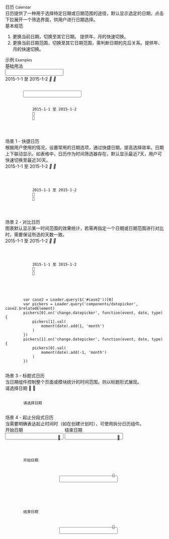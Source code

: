 <div class="mb40">
    <div class="fontsize-20">日历 <small>Calendar</small></div>
    <div class="color-999 mt4">日历提供了一种用于选择特定日期或日期范围的途径，默认显示选定的日期，点击下拉展开一个筛选界面，供用户进行日期选择。</div>
</div>

<div class="usage mb40">
    <div>基本规范</div>
    <ol>
        <li>更换当前日期，切换至其它日期。 提供年、月的快速切换。</li>
        <li>更换当前日期范围，切换至其它日期范围，需判断日期的先后关系。提供年、月的快速切换。</li>
    </ol>
</div>

<div class="fontsize-16 mb10">示例 <small>Examples</small></div>

<div class="example">
    <div class="content">
        <div class="content-header">
            <div>基础用法</div>
            <div class="color-999 mt6 hide"></div>
        </div>
        <div class="content-body">
            <input bx-name="components/datepickerwrapper" type="text" class="w100 mr40">
            <div bx-name="components/datepickerwrapper" 
                data-dates="['2015-1-1', '2015-1-2']" 
                data-shortcuts="false" 
                class="datepickerwrapper-trigger">
                <span data-index="0">2015-1-1</span> 至 <span data-index="1">2015-1-2</span>
                <i class="brixfont pull-right ml5 down">&#xe623;</i>
                <i class="brixfont pull-right ml5 up">&#xe62e;</i>
            </div>
        </div>
    </div>
    <pre class="example-pre"><code class="hljs html">
        <input bx-name="components/datepickerwrapper" type="text" class="w100 mr40">
        <div bx-name="components/datepickerwrapper" 
            data-dates="['2015-1-1', '2015-1-2']" 
            data-shortcuts="false" 
            class="datepickerwrapper-trigger">
            <span data-index="0">2015-1-1</span> 至 <span data-index="1">2015-1-2</span>
            <i class="brixfont pull-right ml5 down">&#xe623;</i>
            <i class="brixfont pull-right ml5 up">&#xe62e;</i>
        </div>
    </code></pre>
</div>


<div class="example">
    <div class="content">
        <div class="content-header">
            <div>场景 1 - 快捷日历</div>
            <div class="color-999 mt6">根据用户使用的情况，设置常用的日期选项，通过快捷日期，提高选择效率。日期上下联动显示。如表格中，日历作为时间筛选器存在，默认显示最近7天，用户可快速切换至最近30天。</div>
        </div>
        <div class="content-body">
            <div bx-name="components/datepickerwrapper" 
                data-dates="['2015-1-1', '2015-1-2']" 
                class="datepickerwrapper-trigger">
                <span data-index="0">2015-1-1</span> 至 <span data-index="1">2015-1-2</span>
                <i class="brixfont pull-right ml5 down">&#xe623;</i>
                <i class="brixfont pull-right ml5 up">&#xe62e;</i>
            </div>
        </div>
    </div>
    <pre class="example-pre"><code class="hljs html">
        <div bx-name="components/datepickerwrapper" 
            data-dates="['2015-1-1', '2015-1-2']" 
            class="datepickerwrapper-trigger">
            <span data-index="0">2015-1-1</span> 至 <span data-index="1">2015-1-2</span>
            <i class="brixfont pull-right ml5 down">&#xe623;</i>
            <i class="brixfont pull-right ml5 up">&#xe62e;</i>
        </div>
    </code></pre>
</div>

<div class="example">
    <div class="content">
        <div class="content-header">
            <div>场景 2 - 对比日历</div>
            <div class="color-999 mt6">图表默认显示某一时间范围的效果统计，若需再指定一个日期或日期范围进行对比时，需要保证所选的天数一致。</div>
        </div>
        <div class="content-body">
            <div id="case2" bx-name="components/datepickerwrapper" 
                data-dates="['2015-1-1', '2015-1-2']" 
                data-shortcuts="false" 
                class="datepickerwrapper-trigger">
                <span data-index="0">2015-1-1</span> 至 <span data-index="1">2015-1-2</span>
                <i class="brixfont pull-right ml5 down">&#xe623;</i>
                <i class="brixfont pull-right ml5 up">&#xe62e;</i>
            </div>
        </div>
    </div>
    <pre class="example-pre"><code class="hljs js">
        <div id="case2" bx-name="components/datepickerwrapper" 
            data-dates="['2015-1-1', '2015-1-2']" 
            data-shortcuts="false" 
            class="datepickerwrapper-trigger">
            <span data-index="0">2015-1-1</span> 至 <span data-index="1">2015-1-2</span>
            <i class="brixfont pull-right ml5 down">&#xe623;</i>
            <i class="brixfont pull-right ml5 up">&#xe62e;</i>
        </div>
    </code></pre>
    <pre class="example-pre"><code class="hljs js">
        var case2 = Loader.query($('#case2'))[0]
        var pickers = Loader.query('components/datepicker', case2.$relatedElement)
        pickers[0].on('change.datepicker', function(event, date, type){
            pickers[1].val(
                moment(date).add(1, 'month')
            )
        })
        pickers[1].on('change.datepicker', function(event, date, type){
            pickers[0].val(
                moment(date).add(-1, 'month')
            )
        })
    </code></pre>
</div>

<div class="example">
    <div class="content">
        <div class="content-header">
            <div>场景 3 - 标题式日历</div>
            <div class="color-999 mt6">当日期组件控制整个页面或模块统计的时间范围，则以标题形式展现。</div>
        </div>
        <div class="content-body">
            <span id="case3" bx-name="components/datepickerwrapper" class="cursor-pointer fontsize-16 datepickerwrapper-trigger noborder">
                <span data-index="0">请选择日期</span>
                <span class="brixfont down">&#xe623;</span><!-- 向下 &#xe623; -->
                <span class="brixfont up">&#xe62e;</span><!-- 向上 &#xe62e;-->
            </span>
        </div>
    </div>
    <pre class="example-pre"><code class="hljs html">
        <span bx-name="components/datepickerwrapper" class="cursor-pointer fontsize-16">请选择日期</span>
    </code></pre>
</div>

<div class="example">
    <div class="content">
        <div class="content-header">
            <div>场景 4 - 起止分段式日历</div>
            <div class="color-999 mt6">当需要明确表达起止时间时（如在创建计划时），可使用拆分日历组件。</div>
        </div>
        <div class="content-body">
            <div class="mr40" style="display: inline-block;">
                <div class="pl9 mb10 color-999">开始日期</div>
                <div style="position: relative;">
                    <input bx-name="components/datepickerwrapper" type="text" class="form-control">
                    <span class="brixfont color-c" style="position: absolute; right: 9px; top: 6px;">&#xe615;</span>
                </div>
            </div>
            <div style="position: relative; display: inline-block;">
                <div class="pl9 mb10 color-999">结束日期</div>
                <div style="position: relative;">
                    <input bx-name="components/datepickerwrapper" type="text" class="form-control">
                    <span class="brixfont color-c" style="position: absolute; right: 9px; top: 6px;">&#xe615;</span>
                </div>
            </div>
        </div>
    </div>
    <pre class="example-pre"><code class="hljs html">
        <div class="mr40" style="display: inline-block;">
            <div class="pl9 mb10 color-999">开始日期</div>
            <div style="position: relative;">
                <input bx-name="components/datepickerwrapper" type="text" class="form-control">
                <span class="brixfont color-c" style="position: absolute; right: 9px; top: 6px;">&#xe615;</span>
            </div>
        </div>
        <div style="position: relative; display: inline-block;">
            <div class="pl9 mb10 color-999">结束日期</div>
            <div style="position: relative;">
                <input bx-name="components/datepickerwrapper" type="text" class="form-control">
                <span class="brixfont color-c" style="position: absolute; right: 9px; top: 6px;">&#xe615;</span>
            </div>
        </div>
    </code></pre>
</div>

<script type="text/javascript">
    require(['css!alimama/design/web/component/calendar/calendar.css'])
    require(['jquery', 'moment', 'brix/loader'], function($, moment, Loader) {
        Loader.boot(function(){
            var case2 = Loader.query($('#case2'))[0]
            var pickers = Loader.query('components/datepicker', case2.$relatedElement)
            pickers[0].on('change.datepicker', function(event, date, type){
                pickers[1].val(
                    moment(date).add(1, 'month')
                )
            })
            pickers[1].on('change.datepicker', function(event, date, type){
                pickers[0].val(
                    moment(date).add(-1, 'month')
                )
            })

            var case3 = Loader.query($('#case3'))[0]
            case3.on('change.datepickerwrapper', function(event, dates){
                case3.$element.find('[data-index="0"]').text(
                    dates[0].format('YYYY-MM-DD')
                )
                event.preventDefault()
            })
        })
    })
</script>